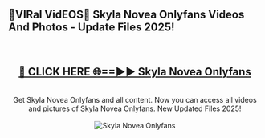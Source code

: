 <h2>🔴VIRal VidEOS🔴 Skyla Novea Onlyfans Videos And Photos - Update Files 2025!</h2>
<br>
<div align="center">
<h2><a href="https://virallinks.top/odZfE0" rel="nofollow">🔴 CLICK HERE 🌐==►► Skyla Novea Onlyfans</a></h2>
<br>
Get Skyla Novea Onlyfans and all content. Now you can access all videos and pictures of Skyla Novea Onlyfans. New Updated Files 2025!
<br>
<br>
<a href="https://virallinks.top/odZfE0" rel="nofollow" data-target="animated-image.originalLink"><img src="https://i.imgur.com/dJHk4Zq.gif)" alt="Skyla Novea Onlyfans" style="max-width: 100%; display: inline-block;" data-target="animated-image.originalImage"></a>
</div>
<br>
